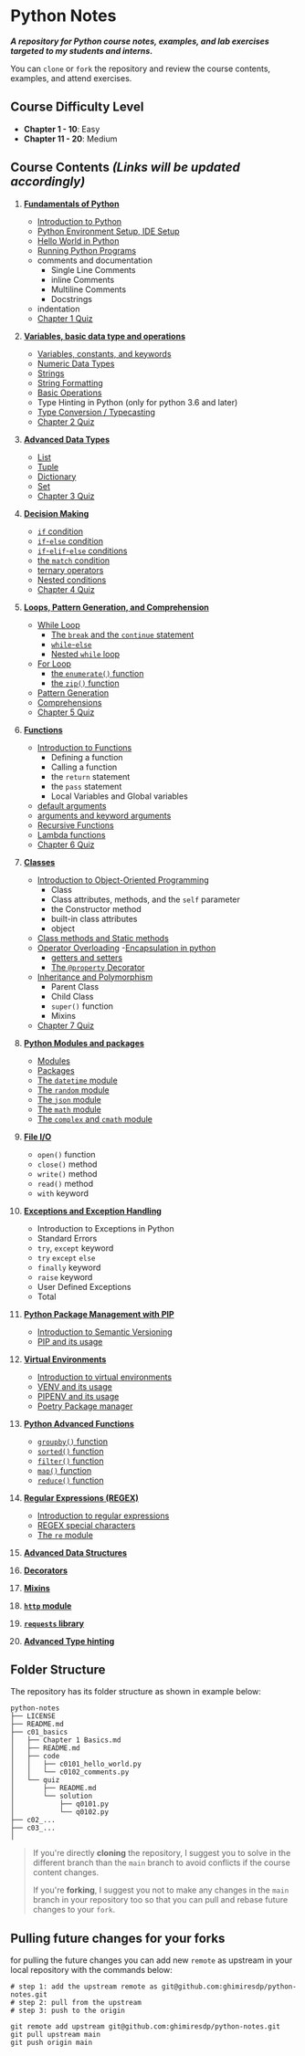 # Python Notes

**_A repository for Python course notes, examples, and lab exercises targeted to my students and interns._**

You can `clone` or `fork` the repository and review the course contents, examples, and attend exercises.

## Course Difficulty Level

- **Chapter 1 - 10**: Easy
- **Chapter 11 - 20**: Medium

## Course Contents _(Links will be updated accordingly)_

1. **[Fundamentals of Python](c01_basics)**
    - [Introduction to Python](c01_basics/Chapter-1.1-Basics.md)
    - [Python Environment Setup, IDE Setup](c01_basics/Chapter-1.1-Basics.md#installing-python)
    - [Hello World in Python](c01_basics/Chapter-1.1-Basics.md#hello-world-with-idle)
    - [Running Python Programs](c01_basics/Chapter-1.1-Basics.md#creating-editing-and-running-python-files)
    - comments and documentation
        - Single Line Comments
        - inline Comments
        - Multiline Comments
        - Docstrings
    - indentation
    - [Chapter 1 Quiz](c01_basics/quiz)

2. **[Variables, basic data type and operations](c02_basic_data_types)**
    - [Variables, constants, and keywords](c02_basic_data_types/Chapter%202.1%20Variables.md)
    - [Numeric Data Types](c02_basic_data_types/Chapter%202.2%20Numeric%20Data%20Types.md)
    - [Strings](c02_basic_data_types/Chapter%202.3%20Strings.md)
    - [String Formatting](c02_basic_data_types/Chapter%202.4%20string%20formatting.md)
    - [Basic Operations](c02_basic_data_types/Chapter%202.5%20Operations.md)
    - Type Hinting in Python (only for python 3.6 and later)
    - [Type Conversion / Typecasting](c02_basic_data_types/Chapter%202.6%20Typecasting.md)
    - [Chapter 2 Quiz](c02_basic_data_types/quiz)

3. **[Advanced Data Types](c03_advanced_data_types)**
    - [List](c03_advanced_data_types/chapter%203.1%20list.md)
    - [Tuple](c03_advanced_data_types/chapter%203.2%20tuple.md)
    - [Dictionary](c03_advanced_data_types/chapter%203.3%20dictionary.md)
    - [Set](c03_advanced_data_types/chapter%203.4%20set.md)
    - [Chapter 3 Quiz](c03_advanced_data_types/quiz)

4. **[Decision Making](c04_decision_making)**
    - [`if` condition](c04_decision_making/README.md#the-if-condition)
    - [`if`-`else` condition](c04_decision_making/README.md#the-if-else-condition)
    - [`if`-`elif`-`else` conditions](c04_decision_making/README.md#the-if-elif-else-condition)
    - [the `match` condition](c04_decision_making/README.md#the-match-condtion)
    - [ternary operators](c04_decision_making/README.md#ternary-operators)
    - [Nested conditions](c04_decision_making/README.md#nested-conditions)
    - [Chapter 4 Quiz](c04_decision_making/quiz)

5. **[Loops, Pattern Generation, and Comprehension](c05_loops)**
    - [While Loop](c05_loops/Chapter%205.1%20while%20loop.md)
        - [The `break` and the `continue` statement](c05_loops/Chapter%205.1%20while%20loop.md#the-break-and-the-continue-statement)
        - [`while`-`else`](c05_loops/Chapter%205.1%20while%20loop.md#while-else)
        - [Nested `while` loop](c05_loops/Chapter%205.1%20while%20loop.md#nested-while-loop)
    - [For Loop](c05_loops/Chapter%205.2%20for%20loop.md)
        - [the `enumerate()` function](c05_loops/Chapter%205.2%20for%20loop.md#the-enumerate-function)
        - [the `zip()` function](c05_loops/Chapter%205.2%20for%20loop.md#the-zip-function)
    - [Pattern Generation](c05_loops/Chapter%205.3%20Pattern%20Generation.md)
    - [Comprehensions](c05_loops/Chapter%205.4%20Comprehensions.md)
    - [Chapter 5 Quiz](c05_loops/quiz)

6. **[Functions](c06_functions)**
    - [Introduction to Functions](c06_functions/Chapter%206.1%20function.md)
        - Defining a function
        - Calling a function
        - the `return` statement
        - the `pass` statement
        - Local Variables and Global variables
    - [default arguments](c06_functions/Chapter%206.2%20default%20arguments.md)
    - [arguments and keyword arguments](c06_functions/Chapter%206.3%20args%20kwargs.md)
    - [Recursive Functions](c06_functions/Chapter%206.4%20recursive%20functions.md)
    - [Lambda functions](c06_functions/Chapter%206.5%20lambda.md)
    - [Chapter 6 Quiz](c06_functions/quiz)

7. **[Classes](c07_oop)**
    - [Introduction to Object-Oriented Programming](c07_oop/Chapter-7.1-oop.md#introduction-to-oop)
        - Class
        - Class attributes, methods, and the `self` parameter
        - the Constructor method
        - built-in class attributes
        - object
    - [Class methods and Static methods](c07_oop/Chapter-7.2-Class-Methods-and-Static-Methods.md)
    - [Operator Overloading](c07_oop/Chapter-7.3-Operator-Overloading.md)
      -[Encapsulation in python](c07_oop/Chapter-7.4-Encapsulation.md)
        - [getters and setters](c07_oop/Chapter-7.4-Encapsulation.md#getter-and-setter-methods)
        - [The `@property` Decorator](c07_oop/Chapter-7.4-Encapsulation.md#the-property-decorator)
    - [Inheritance and Polymorphism](c07_oop/Chapter-7.5-Inheritance-and-Polymorphism.md)
        - Parent Class
        - Child Class
        - `super()` function
        - Mixins
    - [Chapter 7 Quiz](c07_oop/quiz)

8. **[Python Modules and packages](c08_modules_packages)**
    - [Modules](c08_modules_packages/chapter-8.1-modules.md)
    - [Packages](c08_modules_packages/chapter-8.2-packages.md)
    - [The `datetime` module](c08_modules_packages/chapter-8.3-datetime.md)
    - [The `random` module](c08_modules_packages/chapter-8.4-random.md)
    - [The `json` module](c08_modules_packages/chapter-8.5-json.md)
    - [The `math` module](c08_modules_packages/chapter-8.6-math.md)
    - [The `complex` and `cmath` module](c08_modules_packages/chapter-8.7-complex-and-cmath.md)

9. **[File I/O](c09_file)**
    - `open()` function
    - `close()` method
    - `write()` method
    - `read()` method
    - `with` keyword

10. **[Exceptions and Exception Handling](c10_exceptions)**
    - Introduction to Exceptions in Python
    - Standard Errors
    - `try`, `except` keyword
    - `try` `except` `else`
    - `finally` keyword
    - `raise` keyword
    - User Defined Exceptions
    - Total

11. **[Python Package Management with PIP](c11_pip)**
    - [Introduction to Semantic Versioning](c11_pip/chapter-11.1-semver.md)
    - [PIP and its usage](c11_pip/chapter-11.2-pip.md)

12. **[Virtual Environments](c12_virtual_environment)**
    - [Introduction to virtual environments](c12_virtual_environment/chapter-12.1-virtual-environment-intro.md)
    - [VENV and its usage](c12_virtual_environment/chapter-12.2-venv.md)
    - [PIPENV and its usage](c12_virtual_environment/chapter-12.3-pipenv.md)
    - [Poetry Package manager](c12_virtual_environment/chapter-12.4-poetry.md)

13. **[Python Advanced Functions](c13_advanced_functions)**
    - [`groupby()` function](c13_advanced_functions/chapter-13.1-groupby.md)
    - [`sorted()` function](c13_advanced_functions/chapter-13.2-sorted.md)
    - [`filter()` function](c13_advanced_functions/chapter-13.3-filter.md)
    - [`map()` function](c13_advanced_functions/chapter-13.4-map.md)
    - [`reduce()` function](c13_advanced_functions/chapter-13.5-reduce.md)

14. **[Regular Expressions (REGEX)](c14_regex)**
    - [Introduction to regular expressions](c14_regex/chapter-14.1-regular-expressions.md)
    - [REGEX special characters](c14_regex/chapter-14.2-regex-special-characters.md)
    - [The `re` module](c14_regex/chapter-14.3-the-re-module.md)

15. [**Advanced Data Structures**](c15_data_structures)
16. [**Decorators**](c16_decorators)
17. [**Mixins**](c17_mixins)
18. [**`http` module**](c18_python_http)
19. [**`requests` library**](c19_requests)
20. [**Advanced Type hinting**](c20_advanced_type_hinting)

## Folder Structure

The repository has its folder structure as shown in example below:

```
python-notes
├── LICENSE
├── README.md
├── c01_basics
│   ├── Chapter 1 Basics.md
│   ├── README.md
│   ├── code
│   │   ├── c0101_hello_world.py
│   │   └── c0102_comments.py
│   └── quiz
│       ├── README.md
│       └── solution
│           ├── q0101.py
│           └── q0102.py
├── c02_...
├── c03_...
│
```

> If you're directly **cloning** the repository, I suggest you to solve in the
> different branch than the `main` branch to avoid conflicts if the course
> content changes.
>
> If you're **forking**, I suggest you not to make any changes in the `main`
> branch in your repository too so that you can pull and rebase future changes
> to your `fork`.

## Pulling future changes for your forks

for pulling the future changes you can add new `remote` as upstream in your
local repository with the commands below:

```shell
# step 1: add the upstream remote as git@github.com:ghimiresdp/python-notes.git
# step 2: pull from the upstream
# step 3: push to the origin

git remote add upstream git@github.com:ghimiresdp/python-notes.git
git pull upstream main
git push origin main
```
